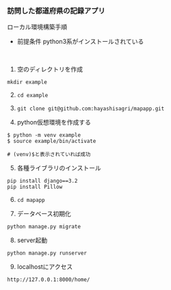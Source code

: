 ### 訪問した都道府県の記録アプリ

ローカル環境構築手順
- 前提条件
python3系がインストールされている
<br>

1. 空のディレクトリを作成
```
mkdir example
```

2. `cd example`

3. `git clone git@github.com:hayashisagri/mapapp.git`

4. python仮想環境を作成する
```
$ python -m venv example
$ source example/bin/activate

# (venv)$と表示されていれば成功
```

5. 各種ライブラリのインストール
```
pip install django==3.2
pip install Pillow
```
6. `cd mapapp`

7. データベース初期化
```
python manage.py migrate
```

8. server起動
```
python manage.py runserver
```

9. localhostにアクセス
```
http://127.0.0.1:8000/home/
```
